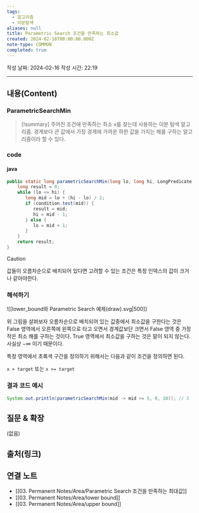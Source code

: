 ```yaml
---
tags:
  - 알고리즘
  - 이분탐색
aliases: null
title: Parametric Search 조건을 만족하는 최소값
created: 2024-02-16T00:00:00.000Z
note-type: COMMON
completed: true
---
```

작성 날짜: 2024-02-16
작성 시간: 22:19


----
## 내용(Content)
### ParametricSearchMin

>[!summary]
>주어진 조건에 만족하는 최소 x를 찾는데 사용하는 이분 탐색 알고리즘. 경계보다 큰 값에서 가장 경계에 가까운 하한 값을 가지는 해를 구하는 알고리즘이라 할 수 있다.

### code
#### java
```java
public static long parametricSearchMin(long lo, long hi, LongPredicate condition) {  
    long result = 0;  
    while (lo <= hi) {  
       long mid = lo + (hi - lo) / 2;  
       if (condition.test(mid)) {  
          result = mid;  
          hi = mid - 1;  
       } else {  
          lo = mid + 1;  
       }  
    }  
    return result;  
}
```

>[!caution]
>값들이 오름차순으로 배치되어 있다면 고려할 수 있는 조건은 특정 인덱스의 값이 크거나 같아야한다.

### 해석하기

![[lower_bound와 Parametric Search 예제(draw).svg|500]]

위 그림을 살펴보자 오름차순으로 배치되어 있는 값중에서 최소값을 구한다는 것은 False 영역에서 오른쪽에 왼쪽으로 타고 오면서 경계값보단 크면서 False 영역 중 가장 작은 최소 해를 구하는 것이다. True 영역에서 최소값을 구하는 것은 말이 되지 않는다. 사실상 $-\infty$ 이기 때문이다. 

특정 영역에서 초록색 구간을 정의하기 위해서는 다음과 같이 조건을 정의하면 된다.

`x > target` 또는 `x >= target`


### 결과 코드 예시
```java
System.out.println(parametricSearchMin(mid -> mid >= 5, 0, 10)); // 5
```
## 질문 & 확장

(없음)

## 출처(링크)


## 연결 노트
- [[03. Permanent Notes/Area/Parametric Search 조건을 만족하는 최대값]]
- [[03. Permanent Notes/Area/lower bound]]
- [[03. Permanent Notes/Area/upper bound]]










